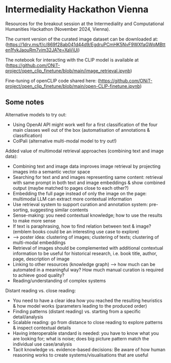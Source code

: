 # Intermediality Hackathon Vienna
Resources for the breakout session at the Intermediality and Computational Humanities Hackathon (November 2024, Vienna).

The current version of the curated image dataset can be downloaded at: (https://1drv.ms/f/c/869f28ab041d44d9/EgdruPCmHK5NvF9WXfaGWqMBtten1fykJaouRm7vim32JA?e=XaViUi)

The notebook for interacting with the CLIP model is available at (https://github.com/ONiT-project/open_clip_finetune/blob/main/image_retrieval.ipynb)

Fine-tuning of openCLIP code shared here: (https://github.com/ONiT-project/open_clip_finetune/blob/main/open-CLIP-finetune.ipynb)

## Some notes
Alternative models to try out:
- Using OpenAI API might work well for a first classification of the four main classes well out of the box (automatisation of annotations & classification)
- ColPali (alternative multi-modal model to try out!)

Added value of multimodal retrieval approaches (combining text and image data):
- Combining text and image data improves image retrieval by projecting images into a semantic vector space
- Searching for text and and images representing same content: retrieval with same prompt in both text and image embeddings & show combined output (maybe matched to pages close to each other?)
- Embedding the full page instead of only the image on the page: multimodal LLM can extract more contextual information
- Use retrieval system to support curation and annotation system: pre-sorting, suggesting similar contents
- Sense-making: you need contextual knowledge; how to use the results to make more sense
- If text is paraphrasing, how to find relation between text & image? (emblem books could be an interesting use case to explore)
- --> poster idea: clustering of images; clustering of texts; clustering of multi-modal embeddings
- Retrieval of images should be complemented with additional contextual information to be useful for historical research, i.e. book title, author, page, description of image
- Linking to other resources (knowledge graph) --> how much can be automated in a meaningful way? How much manual curation is required to achieve good quality?
- Reading/understanding of complex systems

Distant reading vs. close reading:
- You need to have a clear idea how you reached the resulting heuristics & how model works (parameters leading to the produced order)
- Finding patterns (distant reading) vs. starting from a specific detail/analysis
- Scalable reading: go from distance to close reading to explore patterns & inspect contextual details
- Having interoperable standard is needed: you have to know what you are looking for; what is noise; does big picture pattern match the individual use case/analysis
- Tacit knowledge vs. evidence-based decisions: Be aware of how human reasoning works to create systems/visualisations that are useful
